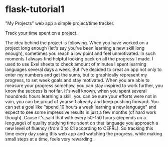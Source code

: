 # flask-tutorial1
"My Projects" web app
a simple project/time tracker.

Track your time spent on a project.

The idea behind the project is following. When you have worked on a project long enough (let's say you've been learning a new skill long enough), sometimes you reach a low point and feel unmotivated. In such moments I always find helpful looking back on all the progress I made. I used to use Exel sheets to check amount of minutes I spent learning languages several days a week. But I've decided to creat an app not only to enter my numbers and get the sums, but to graphically represent my progress, to set week goals and stay motivated.
When you are able to measure your progress somehow, you can stay inspired to work further, you know the success is not far. 
It's well known, when you spent several houndreds hours learning a skill, you can be sure your efforts were not in vain, you can be proud of yourself already and keep pushing forward.
You can set a goal like "spend 10 hours a week learning a new language" and expect to see some impressive results in just a few months (of hard work though). Cause it's said that with every 50-150 hours (depends on a lenguage) of quality studying time spent on that language you approach a new level of fluency (from 0 to C1 according to CEFRL). So tracking this time every day using this web app and watching the progress, while making small steps at a time, feels very rewarding.
